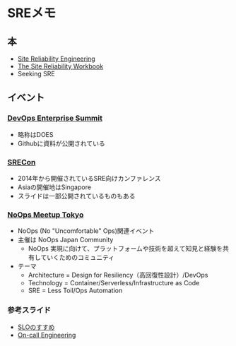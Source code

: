 # SREメモ

## 本

- [Site Reliability Engineering](https://landing.google.com/sre/book.html)
- [The Site Reliability Workbook](https://landing.google.com/sre/book.html)
- Seeking SRE

## イベント

### [DevOps Enterprise Summit](https://github.com/devopsenterprise)

- 略称はDOES
- Githubに資料が公開されている

### [SRECon](https://www.usenix.org/srecon)

- 2014年から開催されているSRE向けカンファレンス
- Asiaの開催地はSingapore
- スライドは一部公開されているものもある

### [NoOps Meetup Tokyo](https://noops.connpass.com/)

- NoOps (No "Uncomfortable" Ops)関連イベント
- 主催は NoOps Japan Community 
  - NoOps 実現に向けて、プラットフォームや技術を超えて知見と経験を共有していくためのコミュニティ
- テーマ
  - Architecture = Design for Resiliency（高回復性設計）/DevOps
  - Technology = Container/Serverless/Infrastructure as Code
  - SRE = Less Toil/Ops Automation

### 参考スライド

- [SLOのすすめ](https://www.slideshare.net/SawadaTakeo/slo-80136577)
- [On-call Engineering](https://speakerdeck.com/cubicdaiya/on-call-engineering)
